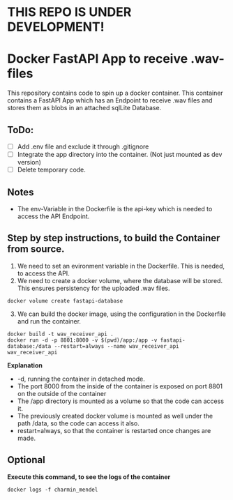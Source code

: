 # THIS REPO IS UNDER DEVELOPMENT!

# Docker FastAPI App to receive .wav-files
This repository contains code to spin up a docker container. This container contains a FastAPI App which has an Endpoint to receive .wav files and stores them as blobs in an attached sqlLite Database.

## ToDo:
* [ ] Add .env file and exclude it through .gitignore
* [ ] Integrate the app directory into the container. (Not just mounted as dev version)
* [ ] Delete temporary code.

## Notes
- The env-Variable in the Dockerfile is the api-key which is needed to access the API Endpoint.

## Step by step instructions, to build the Container from source.
1. We need to set an evironment variable in the Dockerfile. This is needed, to access the API.
2. We need to create a docker volume, where the database will be stored. This ensures persistency for the uploaded .wav files.
```
docker volume create fastapi-database
```
3. We can build the docker image, using the configuration in the Dockerfile and run the container.
```
docker build -t wav_receiver_api .
docker run -d -p 8801:8000 -v $(pwd)/app:/app -v fastapi-database:/data --restart=always --name wav_receiver_api wav_receiver_api
```
**Explanation**
- -d, running the container in detached mode.
- The port 8000 from the inside of the container is exposed on port 8801 on the outside of the container
- The /app directory is mounted as a volume so that the code can access it.
- The previously created docker volume is mounted as well under the path /data, so the code can access it also.
- restart=always, so that the container is restarted once changes are made.

## Optional
**Execute this command, to see the logs of the container**
```
docker logs -f charmin_mendel
```